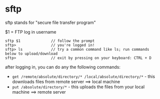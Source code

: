 # sftp
sftp stands for "secure file transfer program"

$1 = FTP log in username

```
sftp $1              // follow the prompt
sftp>                // you're logged in!
sftp> ls             // try a common command like ls; run commands below to upload/download
sftp>                // exit by pressing on your keyboard: CTRL + D
```

after logging in, you can do any the following commands:

- `get /remote/absolute/directory/* /local/absolute/directory/*` - this downloads files from remote server ==> local machine
- `put /absolute/directory/*` - this uploads the files from your local machine ==> remote server